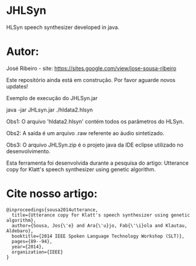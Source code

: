 # JHLSyn
HLSyn speech synthesizer developed in java.

# Autor:

José Ribeiro - site: https://sites.google.com/view/jose-sousa-ribeiro


Este repositório ainda está em construção. Por favor aguarde novos updates!

Exemplo de execução do JHLSyn.jar

java -jar JHLsyn.jar ./hldata2.hlsyn

Obs1: O arquivo 'hldata2.hlsyn' contém todos os parâmetros do HLSyn.

Obs2: A saída é um arquivo .raw referente ao áudio sintetizado.

Obs3: O arquivo JHLSyn.zip é o projeto java da IDE eclipse utilizado no desenvolvimento.

Esta ferramenta foi desenvolvida durante a pesquisa do artigo: Utterance copy for Klatt's speech synthesizer using genetic algorithm.

# Cite nosso artigo:

```
@inproceedings{sousa2014utterance,
  title={Utterance copy for Klatt's speech synthesizer using genetic algorithm},
  author={Sousa, Jos{\'e} and Ara{\'u}jo, Fab{\'\i}ola and Klautau, Aldebaro},
  booktitle={2014 IEEE Spoken Language Technology Workshop (SLT)},
  pages={89--94},
  year={2014},
  organization={IEEE}
}


